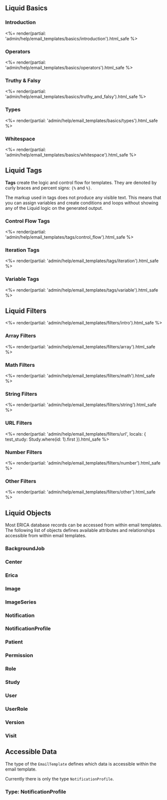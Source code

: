 ## Liquid Basics

### Introduction

<%= render(partial: 'admin/help/email_templates/basics/introduction').html_safe %>

### Operators

<%= render(partial: 'admin/help/email_templates/basics/operators').html_safe %>

### Truthy & Falsy

<%= render(partial: 'admin/help/email_templates/basics/truthy_and_falsy').html_safe %>

### Types

<%= render(partial: 'admin/help/email_templates/basics/types').html_safe %>

### Whitespace

<%= render(partial: 'admin/help/email_templates/basics/whitespace').html_safe %>

## Liquid Tags

**Tags** create the logic and control flow for templates. They are denoted by curly braces and percent signs: `{%` and `%}`.

The markup used in tags does not produce any visible text. This means that you can assign variables and create conditions and loops without showing any of the Liquid logic on the generated output.

### Control Flow Tags

<%= render(partial: 'admin/help/email_templates/tags/control_flow').html_safe %>

### Iteration Tags

<%= render(partial: 'admin/help/email_templates/tags/iteration').html_safe %>

### Variable Tags

<%= render(partial: 'admin/help/email_templates/tags/variable').html_safe %>

## Liquid Filters

<%= render(partial: 'admin/help/email_templates/filters/intro').html_safe %>

### Array Filters

<%= render(partial: 'admin/help/email_templates/filters/array').html_safe %>

### Math Filters

<%= render(partial: 'admin/help/email_templates/filters/math').html_safe %>

### String Filters

<%= render(partial: 'admin/help/email_templates/filters/string').html_safe %>

### URL Filters

<%= render(partial: 'admin/help/email_templates/filters/url', locals: { test_study: Study.where(id: 1).first }).html_safe %>

### Number Filters

<%= render(partial: 'admin/help/email_templates/filters/number').html_safe %>

### Other Filters

<%= render(partial: 'admin/help/email_templates/filters/other').html_safe %>

## Liquid Objects

Most ERICA database records can be accessed from within email
templates. The following list of objects defines available attributes
and relationships accessible from within email templates.

### BackgroundJob
### Center
### Erica
### Image
### ImageSeries
### Notification
### NotificationProfile
### Patient
### Permission
### Role
### Study
### User
### UserRole
### Version
### Visit

## Accessible Data

The type of the `EmailTemplate` defines which data is accessible
within the email template.

Currently there is only the type `NotificationProfile`.

### Type: NotificationProfile
